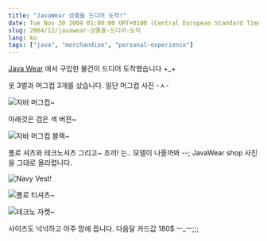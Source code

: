 ```yaml
---
title: "JavaWear 상품들 드디어 도착!"
date: Tue Nov 30 2004 01:00:00 GMT+0100 (Central European Standard Time)
slug: 2004/12/javawear-상품들-드디어-도착
lang: ko
tags: ["java", "merchandise", "personal-experience"]
---
```


[Java Wear](https://www.costore.com/javawear/welcome.asp) 에서 구입한 물건이 드디어 도착했습니다 +_+

옷 3벌과 머그컵 3개를 샀습니다. 일단 머그컵 사진 -ㅅ-

![자바 머그컵~](/blog/img/javacup.png)

아래것은 검은 색 버젼~

![자바 머그컵 블랙~](/blog/img/javacup2.png)

폴로 셔츠와 테크노셔츠 그리고~ 조끼! 는.. 모델이 나올까봐 --; JavaWear shop 사진을 그대로 올리렵니다.

![Navy Vest!](https://www.costore.com/productimages/296355e.jpg)

![폴로 티셔츠~](https://www.costore.com/productimages/299166e.jpg)

![테크노 자켓~](https://www.costore.com/productimages/299172e.jpg)

사이즈도 넉넉하고 아주 맘에 듭니다. 다음달 카드값 180$ ㅡ_ㅡ;;;
